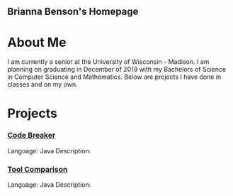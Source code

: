 ## Brianna Benson's Homepage

# About Me

I am currently a senior at the University of Wisconsin - Madison.  I am planning on graduating in December of 2019 with my Bachelors of Science in Computer Science and Mathematics.  Below are projects I have done in classes and on my own.

# Projects

### [Code Breaker](https://github.com/briannab16/CodeBreaker)
Language: Java
Description: 

### [Tool Comparison](https://github.com/briannab16/ToolComparison)
Language: Java
Description: 
